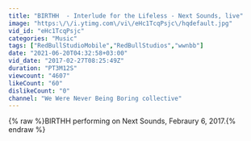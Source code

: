 ```yaml
---
title: "BIRTHH  - Interlude for the Lifeless - Next Sounds, live"
image: "https:\/\/i.ytimg.com\/vi\/eHc1TcqPsjc\/hqdefault.jpg"
vid_id: "eHc1TcqPsjc"
categories: "Music"
tags: ["RedBullStudioMobile","RedBullStudios","wwnbb"]
date: "2021-06-20T04:32:58+03:00"
vid_date: "2017-02-27T08:25:49Z"
duration: "PT3M12S"
viewcount: "4607"
likeCount: "60"
dislikeCount: "0"
channel: "We Were Never Being Boring collective"
---
```

{% raw %}BIRTHH performing on Next Sounds, Febraury 6, 2017.{% endraw %}
